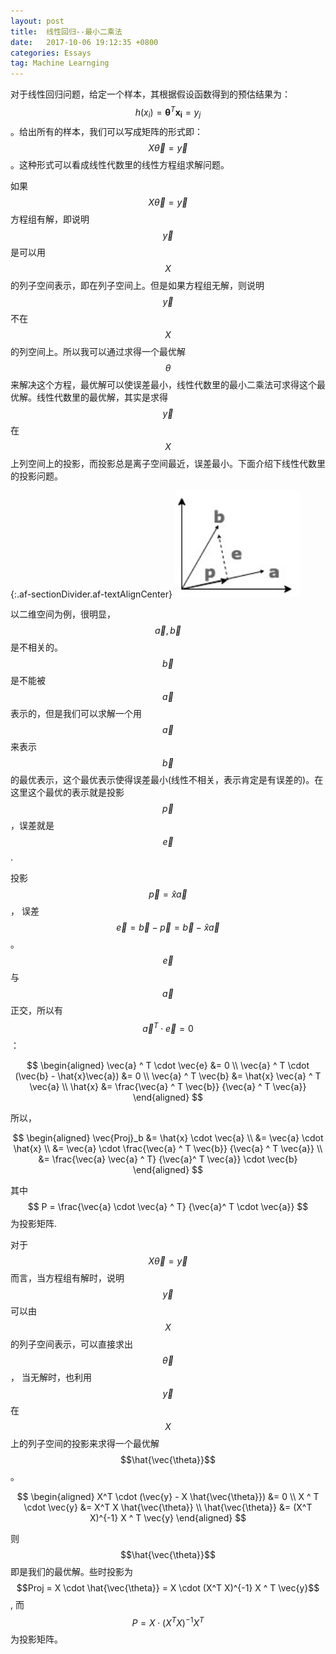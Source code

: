 ```yaml
---
layout: post
title:  线性回归--最小二乘法
date:   2017-10-06 19:12:35 +0800
categories: Essays
tag: Machine Learnging
---
```


对于线性回归问题，给定一个样本，其根据假设函数得到的预估结果为： $$h(x_i) = \mathbf{\theta}^T \mathbf{x_i} = y_j$$ 。给出所有的样本，我们可以写成矩阵的形式即：$$X\vec{\theta} = \vec{y}$$。这种形式可以看成线性代数里的线性方程组求解问题。

如果 $$X\vec{\theta} = \vec{y}$$ 方程组有解，即说明 $$\vec{y}$$ 是可以用 $$X$$ 的列子空间表示，即在列子空间上。但是如果方程组无解，则说明  $$\vec{y}$$ 不在 $$X$$ 的列空间上。所以我可以通过求得一个最优解 $$\theta$$ 来解决这个方程，最优解可以使误差最小，线性代数里的最小二乘法可求得这个最优解。线性代数里的最优解，其实是求得 $$\vec{y}$$ 在 $$X$$ 上列空间上的投影，而投影总是离子空间最近，误差最小。下面介绍下线性代数里的投影问题。

{:.af-sectionDivider.af-textAlignCenter}
<img src="/assets/imgs/2017-10-01-vector-projection.jpg" width="200px">

以二维空间为例，很明显，$$\vec{a}, \vec{b}$$ 是不相关的。$$\vec{b}$$ 是不能被 $$\vec{a}$$ 表示的，但是我们可以求解一个用 $$\vec{a}$$ 来表示 $$\vec{b}$$ 的最优表示，这个最优表示使得误差最小(线性不相关，表示肯定是有误差的)。在这里这个最优的表示就是投影 $$\vec{p}$$，误差就是 $$\vec{e}$$.

投影 $$\vec{p} = \hat{x}\vec{a}$$， 误差 $$\vec{e} = \vec{b} - \vec{p} = \vec{b} - \hat{x}\vec{a}$$。$$\vec{e}$$ 与 $$\vec{a}$$ 正交，所以有 $$\vec{a}^T \cdot \vec{e} = 0$$：

$$
\begin{aligned}
        \vec{a} ^ T \cdot \vec{e} &= 0 \\
        \vec{a} ^ T \cdot (\vec{b} - \hat{x}\vec{a}) &= 0 \\
        \vec{a} ^ T \vec{b} &= \hat{x} \vec{a} ^ T \vec{a} \\
        \hat{x} &= \frac{\vec{a} ^ T \vec{b}} {\vec{a} ^ T \vec{a}}
\end{aligned}
$$

所以，

$$
\begin{aligned}
\vec{Proj}_b &= \hat{x} \cdot \vec{a} 
\\ &= \vec{a} \cdot \hat{x} 
\\ &= \vec{a} \cdot \frac{\vec{a} ^ T \vec{b}} {\vec{a} ^ T \vec{a}}  
\\ &= \frac{\vec{a} \vec{a} ^ T} {\vec{a}^ T \vec{a}} \cdot \vec{b}
\end{aligned}
$$

其中 $$ P = \frac{\vec{a} \cdot \vec{a} ^ T} {\vec{a}^ T  \cdot \vec{a}} $$ 为投影矩阵.

对于 $$X\vec{\theta} = \vec{y}$$ 而言，当方程组有解时，说明 $$\vec{y}$$ 可以由 $$X$$ 的列子空间表示，可以直接求出 $$ \vec{\theta} $$， 当无解时，也利用 $$\vec{y}$$ 在 $$X$$ 上的列子空间的投影来求得一个最优解 $$\hat{\vec{\theta}}$$。

$$
\begin{aligned}
X^T \cdot (\vec{y} - X \hat{\vec{\theta}}) &= 0
\\ X ^ T \cdot \vec{y} &= X^T X \hat{\vec{\theta}}
\\ \hat{\vec{\theta}} &= (X^T X)^{-1} X ^ T \vec{y}
\end{aligned}
$$

则 $$\hat{\vec{\theta}}$$ 即是我们的最优解。些时投影为 $$Proj  = X \cdot \hat{\vec{\theta}} = X \cdot (X^T X)^{-1} X ^ T \vec{y}$$, 而  $$ P = X \cdot (X^T X)^{-1} X ^ T$$ 为投影矩阵。

